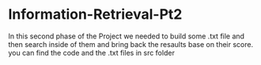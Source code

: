 # Information-Retrieval-Pt2
In this second phase of the Project we needed to build some .txt file and then search inside of them and bring back the resaults base on their score.
you can find the code and the .txt files in src folder
